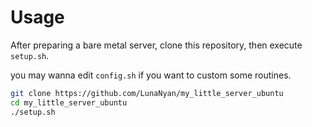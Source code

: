 # Usage

After preparing a bare metal server, clone this repository, then execute `setup.sh`.

you may wanna edit `config.sh` if you want to custom some routines.

```bash
git clone https://github.com/LunaNyan/my_little_server_ubuntu
cd my_little_server_ubuntu
./setup.sh
```
